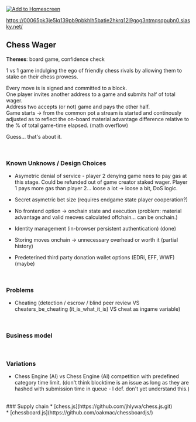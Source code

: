 [![Add to Homescreen](https://img.shields.io/badge/Skynet-Add%20To%20Homescreen-00c65e?logo=skynet&labelColor=0d0d0d)](https://homescreen.hns.siasky.net/#/skylink/AABi5oObi10EacrTldI1iVauycKNN6CKqYYgO_ba5rPl3A)

https://00065pk3je5lq139pb9pbkhlh5batie2hkrq12l9gog3ntmqsqpubn0.siasky.net/

## __Chess Wager__
**Themes**: board game, confidence check
<br>

1 vs 1 game indulging the ego of friendly chess rivals by allowing them to stake on their chess prowess.

Every move is is signed and committed to a block. <br>
One player invites another address to a game and submits half of total wager. <br>
Address two accepts (or not) game and pays the other half. <br>
Game starts -> from the common pot a stream is started and continously adjusted as to reflect the on-board material advantage difference relative to the % of total game-time elapsed. (math overflow)

Guess... that's about it. 

<br>

### Known Unknows / Design Choices

* Asymetric denial of service - player 2 denying game nees to pay gas at this stage. Could be refunded out of game creator staked wager. Player 1 pays more gas than player 2... loose a lot -> loose a bit, DoS logic.

* Secret asymetric bet size (requires endgame state player cooperation?)
* No frontend option -> onchain state and execution (problem: material advantage and valid meoves calculated offchain... can be onchain.)
* Identity management (in-browser persistent authentication) (done)
* Storing moves onchain -> unnecessary overhead or worth it (partial history)

* Predeterined third party donation wallet options (EDRi, EFF, WWF) (maybe)  

<br>

### Problems
* Cheating (detection / escrow / blind peer review VS cheaters_be_cheating (it_is_what_it_is) VS cheat as ingame variable)


<br>


### Business model

<br>

### Variations

* Chess Engine (AI) vs Chess Engine (AI) competition with predefined category time limit. (don't think blocktime is an issue as long as they are hashed with submission time in queue - I def. don't yet understand this.)

<br>
### Supply chain 
*   [chess.js](https://github.com/jhlywa/chess.js.git)
<br />
*   [chessboard.js](https://github.com/oakmac/chessboardjs/)
<br>
